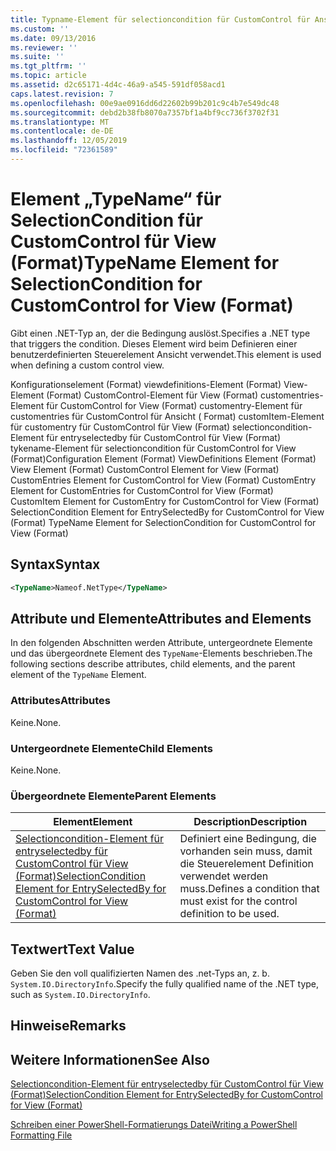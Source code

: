 ```yaml
---
title: Typname-Element für selectioncondition für CustomControl für Ansicht (Format) | Microsoft-Dokumentation
ms.custom: ''
ms.date: 09/13/2016
ms.reviewer: ''
ms.suite: ''
ms.tgt_pltfrm: ''
ms.topic: article
ms.assetid: d2c65171-4d4c-46a9-a545-591df058acd1
caps.latest.revision: 7
ms.openlocfilehash: 00e9ae0916dd6d22602b99b201c9c4b7e549dc48
ms.sourcegitcommit: debd2b38fb8070a7357bf1a4bf9cc736f3702f31
ms.translationtype: MT
ms.contentlocale: de-DE
ms.lasthandoff: 12/05/2019
ms.locfileid: "72361589"
---
```

# <a name="typename-element-for-selectioncondition-for-customcontrol-for-view--format"></a><span data-ttu-id="fb7a0-102">Element „TypeName“ für SelectionCondition für CustomControl für View (Format)</span><span class="sxs-lookup"><span data-stu-id="fb7a0-102">TypeName Element for SelectionCondition for CustomControl for View  (Format)</span></span>

<span data-ttu-id="fb7a0-103">Gibt einen .NET-Typ an, der die Bedingung auslöst.</span><span class="sxs-lookup"><span data-stu-id="fb7a0-103">Specifies a .NET type that triggers the condition.</span></span> <span data-ttu-id="fb7a0-104">Dieses Element wird beim Definieren einer benutzerdefinierten Steuerelement Ansicht verwendet.</span><span class="sxs-lookup"><span data-stu-id="fb7a0-104">This element is used when defining a custom control view.</span></span>

<span data-ttu-id="fb7a0-105">Konfigurationselement (Format) viewdefinitions-Element (Format) View-Element (Format) CustomControl-Element für View (Format) customentries-Element für CustomControl for View (Format) customentry-Element für customentries für CustomControl für Ansicht ( Format) customItem-Element für customentry für CustomControl für View (Format) selectioncondition-Element für entryselectedby für CustomControl für View (Format) tykename-Element für selectioncondition für CustomControl for View (Format)</span><span class="sxs-lookup"><span data-stu-id="fb7a0-105">Configuration Element (Format) ViewDefinitions Element (Format) View Element (Format) CustomControl Element for View (Format) CustomEntries Element for CustomControl for View (Format) CustomEntry Element for CustomEntries for CustomControl for View (Format) CustomItem Element for CustomEntry for CustomControl for View (Format) SelectionCondition Element for EntrySelectedBy for CustomControl for View (Format) TypeName Element for SelectionCondition for CustomControl for View  (Format)</span></span>

## <a name="syntax"></a><span data-ttu-id="fb7a0-106">Syntax</span><span class="sxs-lookup"><span data-stu-id="fb7a0-106">Syntax</span></span>

```xml
<TypeName>Nameof.NetType</TypeName>

```

## <a name="attributes-and-elements"></a><span data-ttu-id="fb7a0-107">Attribute und Elemente</span><span class="sxs-lookup"><span data-stu-id="fb7a0-107">Attributes and Elements</span></span>

<span data-ttu-id="fb7a0-108">In den folgenden Abschnitten werden Attribute, untergeordnete Elemente und das übergeordnete Element des `TypeName`-Elements beschrieben.</span><span class="sxs-lookup"><span data-stu-id="fb7a0-108">The following sections describe attributes, child elements, and the parent element of the `TypeName` Element.</span></span>

### <a name="attributes"></a><span data-ttu-id="fb7a0-109">Attributes</span><span class="sxs-lookup"><span data-stu-id="fb7a0-109">Attributes</span></span>

<span data-ttu-id="fb7a0-110">Keine.</span><span class="sxs-lookup"><span data-stu-id="fb7a0-110">None.</span></span>

### <a name="child-elements"></a><span data-ttu-id="fb7a0-111">Untergeordnete Elemente</span><span class="sxs-lookup"><span data-stu-id="fb7a0-111">Child Elements</span></span>

<span data-ttu-id="fb7a0-112">Keine.</span><span class="sxs-lookup"><span data-stu-id="fb7a0-112">None.</span></span>

### <a name="parent-elements"></a><span data-ttu-id="fb7a0-113">Übergeordnete Elemente</span><span class="sxs-lookup"><span data-stu-id="fb7a0-113">Parent Elements</span></span>

|<span data-ttu-id="fb7a0-114">Element</span><span class="sxs-lookup"><span data-stu-id="fb7a0-114">Element</span></span>|<span data-ttu-id="fb7a0-115">Description</span><span class="sxs-lookup"><span data-stu-id="fb7a0-115">Description</span></span>|
|-------------|-----------------|
|[<span data-ttu-id="fb7a0-116">Selectioncondition-Element für entryselectedby für CustomControl für View (Format)</span><span class="sxs-lookup"><span data-stu-id="fb7a0-116">SelectionCondition Element for EntrySelectedBy for CustomControl for View (Format)</span></span>](./selectioncondition-element-for-entryselectedby-for-customcontrol-format.md)|<span data-ttu-id="fb7a0-117">Definiert eine Bedingung, die vorhanden sein muss, damit die Steuerelement Definition verwendet werden muss.</span><span class="sxs-lookup"><span data-stu-id="fb7a0-117">Defines a condition that must exist for the control definition to be used.</span></span>|

## <a name="text-value"></a><span data-ttu-id="fb7a0-118">Textwert</span><span class="sxs-lookup"><span data-stu-id="fb7a0-118">Text Value</span></span>

<span data-ttu-id="fb7a0-119">Geben Sie den voll qualifizierten Namen des .net-Typs an, z. b. `System.IO.DirectoryInfo`.</span><span class="sxs-lookup"><span data-stu-id="fb7a0-119">Specify the fully qualified name of the .NET type, such as `System.IO.DirectoryInfo`.</span></span>

## <a name="remarks"></a><span data-ttu-id="fb7a0-120">Hinweise</span><span class="sxs-lookup"><span data-stu-id="fb7a0-120">Remarks</span></span>

## <a name="see-also"></a><span data-ttu-id="fb7a0-121">Weitere Informationen</span><span class="sxs-lookup"><span data-stu-id="fb7a0-121">See Also</span></span>

[<span data-ttu-id="fb7a0-122">Selectioncondition-Element für entryselectedby für CustomControl für View (Format)</span><span class="sxs-lookup"><span data-stu-id="fb7a0-122">SelectionCondition Element for EntrySelectedBy for CustomControl for View (Format)</span></span>](./selectioncondition-element-for-entryselectedby-for-customcontrol-format.md)

[<span data-ttu-id="fb7a0-123">Schreiben einer PowerShell-Formatierungs Datei</span><span class="sxs-lookup"><span data-stu-id="fb7a0-123">Writing a PowerShell Formatting File</span></span>](./writing-a-powershell-formatting-file.md)
